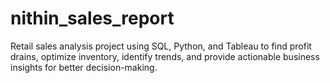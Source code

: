 # nithin_sales_report
Retail sales analysis project using SQL, Python, and Tableau to find profit drains, optimize inventory, identify trends, and provide actionable business insights for better decision-making.
